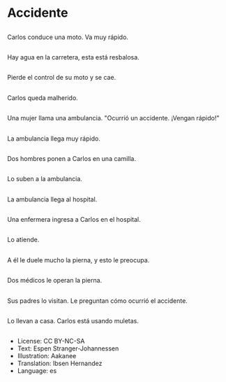 # Accidente

##
Carlos conduce una moto. Va muy rápido.

##
Hay agua en la carretera, esta está resbalosa.

##
Pierde el control de su moto y se cae.

##
Carlos queda malherido.

##
Una mujer llama una ambulancia. "Ocurrió un accidente. ¡Vengan rápido!"

##
La ambulancia llega muy rápido.

##
Dos hombres ponen a Carlos en una camilla.

##
Lo suben a la ambulancia.

##
La ambulancia llega al hospital.

##
Una enfermera ingresa a Carlos en el hospital.

##
Lo atiende.

##
A él le duele mucho la pierna, y esto le preocupa.

##
Dos médicos le operan la pierna.

##
Sus padres lo visitan. Le preguntan cómo ocurrió el accidente.

##
Lo llevan a casa. Carlos está usando muletas.

##
* License: CC BY-NC-SA
* Text: Espen Stranger-Johannessen
* Illustration: Aakanee
* Translation: Ibsen Hernandez
* Language: es
